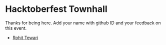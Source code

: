 # Hacktoberfest Townhall

Thanks for being here. Add your name with github ID and your feedback on this event.

- [Rohit Tewari](https://github.com/rtewari056)

